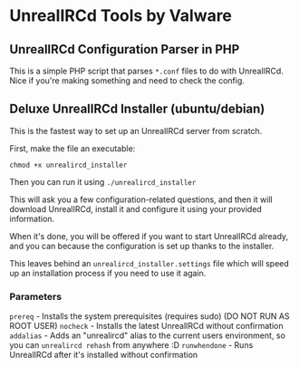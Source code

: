 # UnrealIRCd Tools by Valware
## UnrealIRCd Configuration Parser in PHP
This is a simple PHP script that parses `*.conf` files to do with UnrealIRCd. Nice if you're making something and need to check the config.

## Deluxe UnrealIRCd Installer (ubuntu/debian)
This is the fastest way to set up an UnrealIRCd server from scratch.

First, make the file an executable:
```
chmod +x unrealircd_installer
```
Then you can run it using `./unrealircd_installer`

This will ask you a few configuration-related questions, and then it will download UnrealIRCd, install it and configure it using your provided information.

When it's done, you will be offered if you want to start UnrealIRCd already, and you can because the configuration is set up thanks to the installer.

This leaves behind an `unrealircd_installer.settings` file which will speed up an installation process if you need to use it again.

### Parameters
`prereq` - Installs the system prerequisites (requires sudo) (DO NOT RUN AS ROOT USER)
`nocheck` - Installs the latest UnrealIRCd without confirmation
`addalias` - Adds an \"unrealircd\" alias to the current users environment, so you can `unrealircd rehash` from anywhere :D
`runwhendone` - Runs UnrealIRCd after it's installed without confirmation

